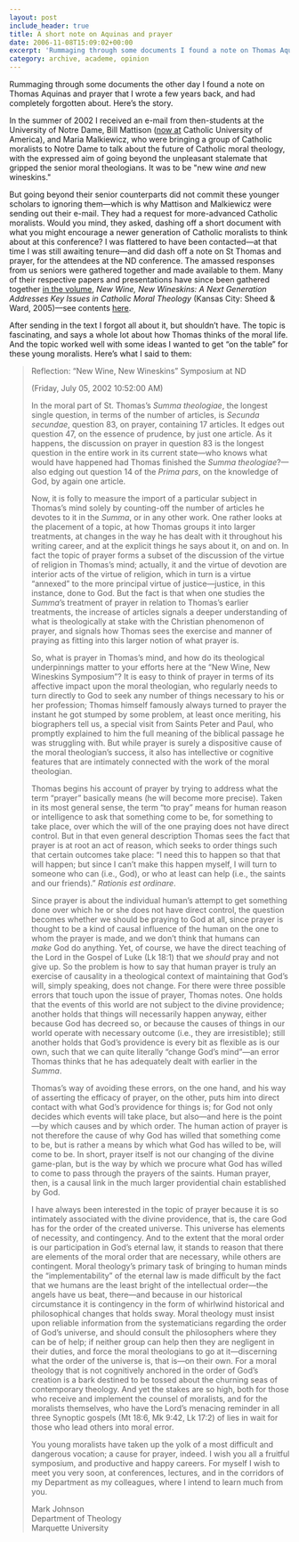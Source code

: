 ```yaml
---
layout: post
include_header: true
title: A short note on Aquinas and prayer
date: 2006-11-08T15:09:02+00:00
excerpt: 'Rummaging through some documents I found a note on Thomas Aquinas and prayer that I wrote a few years back, and had completely forgotten about.'
category: archive, academe, opinion
---
```

Rummaging through some documents the other day I found a note on Thomas Aquinas and prayer that I wrote a few years back, and had completely forgotten about. Here’s the story.

In the summer of 2002 I received an e-mail from then-students at the University of Notre Dame, Bill Mattison ([now at](http://religiousstudies.cua.edu/faculty/mattison.cfm) Catholic University of America), and Maria Malkiewicz, who were bringing a group of Catholic moralists to Notre Dame to talk about the future of Catholic moral theology, with the expressed aim of going beyond the unpleasant stalemate that gripped the senior moral theologians. It was to be "new wine _and_ new wineskins."

But going beyond their senior counterparts did not commit these younger scholars to ignoring them—which is why Mattison and Malkiewicz were sending out their e-mail. They had a request for more-advanced Catholic moralists. Would you mind, they asked, dashing off a short document with what you might encourage a newer generation of Catholic moralists to think about at this conference? I was flattered to have been contacted—at that time I was still awaiting tenure—and did dash off a note on St Thomas and prayer, for the attendees at the ND conference. The amassed responses from us seniors were gathered together and made available to them. Many of their respective papers and presentations have since been gathered together [in the volume](http://www.amazon.com/exec/obidos/ASIN/0742532461/tommasodaquino-20), _New Wine, New Wineskins: A Next Generation Addresses Key Issues in Catholic Moral Theology_ (Kansas City: Sheed & Ward, 2005)—see contents [here](http://libus.csd.mu.edu/record=b2293396).

After sending in the text I forgot all about it, but shouldn’t have. The topic is fascinating, and says a whole lot about how Thomas thinks of the moral life. And the topic worked well with some ideas I wanted to get “on the table” for these young moralists. Here’s what I said to them:

> Reflection: “New Wine, New Wineskins” Symposium at ND
>
> (Friday, July 05, 2002 10:52:00 AM)
>
> In the moral part of St. Thomas’s _Summa theologiae_, the longest single question, in terms of the number of articles, is _Secunda secundae_, question 83, on prayer, containing 17 articles. It edges out question 47, on the essence of prudence, by just one article. As it happens, the discussion on prayer in question 83 is the longest question in the entire work in its current state—who knows what would have happened had Thomas finished the _Summa theologiae_?—also edging out question 14 of the _Prima pars_, on the knowledge of God, by again one article.
>
> Now, it is folly to measure the import of a particular subject in Thomas’s mind solely by counting-off the number of articles he devotes to it in the _Summa_, or in any other work. One rather looks at the placement of a topic, at how Thomas groups it into larger treatments, at changes in the way he has dealt with it throughout his writing career, and at the explicit things he says about it, on and on. In fact the topic of prayer forms a subset of the discussion of the virtue of religion in Thomas’s mind; actually, it and the virtue of devotion are interior acts of the virtue of religion, which in turn is a virtue “annexed” to the more principal virtue of justice—justice, in this instance, done to God. But the fact is that when one studies the _Summa_’s treatment of prayer in relation to Thomas’s earlier treatments, the increase of articles signals a deeper understanding of what is theologically at stake with the Christian phenomenon of prayer, and signals how Thomas sees the exercise and manner of praying as fitting into this larger notion of what prayer is.
>
> So, what is prayer in Thomas’s mind, and how do its theological underpinnings matter to your efforts here at the “New Wine, New Wineskins Symposium”? It is easy to think of prayer in terms of its affective impact upon the moral theologian, who regularly needs to turn directly to God to seek any number of things necessary to his or her profession; Thomas himself famously always turned to prayer the instant he got stumped by some problem, at least once meriting, his biographers tell us, a special visit from Saints Peter and Paul, who promptly explained to him the full meaning of the biblical passage he was struggling with. But while prayer is surely a dispositive cause of the moral theologian’s success, it also has intellective or cognitive features that are intimately connected with the work of the moral theologian.
>
> Thomas begins his account of prayer by trying to address what the term “prayer” basically means (he will become more precise). Taken in its most general sense, the term “to pray” means for human reason or intelligence to ask that something come to be, for something to take place, over which the will of the one praying does not have direct control. But in that even general description Thomas sees the fact that prayer is at root an act of reason, which seeks to order things such that certain outcomes take place: “I need this to happen so that that will happen; but since I can’t make this happen myself, I will turn to someone who can (i.e., God), or who at least can help (i.e., the saints and our friends).” _Rationis est ordinare_.
>
> Since prayer is about the individual human’s attempt to get something done over which he or she does not have direct control, the question becomes whether we should be praying to God at all, since prayer is thought to be a kind of causal influence of the human on the one to whom the prayer is made, and we don’t think that humans can _make_ God do anything. Yet, of course, we have the direct teaching of the Lord in the Gospel of Luke (Lk 18:1) that we _should_ pray and not give up. So the problem is how to say that human prayer is truly an exercise of causality in a theological context of maintaining that God’s will, simply speaking, does not change. For there were three possible errors that touch upon the issue of prayer, Thomas notes. One holds that the events of this world are not subject to the divine providence; another holds that things will necessarily happen anyway, either because God has decreed so, or because the causes of things in our world operate with necessary outcome (i.e., they are irresistible); still another holds that God’s providence is every bit as flexible as is our own, such that we can quite literally “change God’s mind”—an error Thomas thinks that he has adequately dealt with earlier in the _Summa_.
>
> Thomas’s way of avoiding these errors, on the one hand, and his way of asserting the efficacy of prayer, on the other, puts him into direct contact with what God’s providence for things is; for God not only decides which events will take place, but also—and here is the point—by which causes and by which order. The human action of prayer is not therefore the cause of why God has willed that something come to be, but is rather a means by which what God has willed to be, will come to be. In short, prayer itself is not our changing of the divine game-plan, but is the way by which we procure what God has willed to come to pass through the prayers of the saints. Human prayer, then, is a causal link in the much larger providential chain established by God.
>
> I have always been interested in the topic of prayer because it is so intimately associated with the divine providence, that is, the care God has for the order of the created universe. This universe has elements of necessity, and contingency. And to the extent that the moral order is our participation in God’s eternal law, it stands to reason that there are elements of the moral order that are necessary, while others are contingent. Moral theology’s primary task of bringing to human minds the “implementability” of the eternal law is made difficult by the fact that we humans are the least bright of the intellectual order—the angels have us beat, there—and because in our historical circumstance it is contingency in the form of whirlwind historical and philosophical changes that holds sway. Moral theology must insist upon reliable information from the systematicians regarding the order of God’s universe, and should consult the philosophers where they can be of help; if neither group can help then they are negligent in their duties, and force the moral theologians to go at it—discerning what the order of the universe is, that is—on their own. For a moral theology that is not cognitively anchored in the order of God’s creation is a bark destined to be tossed about the churning seas of contemporary theology. And yet the stakes are so high, both for those who receive and implement the counsel of moralists, and for the moralists themselves, who have the Lord’s menacing reminder in all three Synoptic gospels (Mt 18:6, Mk 9:42, Lk 17:2) of lies in wait for those who lead others into moral error.
>
> You young moralists have taken up the yolk of a most difficult and dangerous vocation; a cause for prayer, indeed. I wish you all a fruitful symposium, and productive and happy careers. For myself I wish to meet you very soon, at conferences, lectures, and in the corridors of my Department as my colleagues, where I intend to learn much from you.
>
> Mark Johnson
<br>Department of Theology
<br>Marquette University

